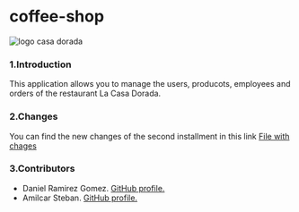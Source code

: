 # coffee-shop

![logo casa dorada](https://user-images.githubusercontent.com/73015055/116585149-b43bf880-a8dd-11eb-9f8b-df8e69d9aa51.png)

### 1.Introduction
This application allows you to manage the users, producots, employees and orders of the restaurant La Casa Dorada.

### 2.Changes
You can find the new changes of the second installment in this link [File with chages](https://github.com/DanielRamirez1901/golden-house/blob/main/proyect-coffe-shop/docs/changelog.pdf)

### 3.Contributors
* Daniel Ramirez Gomez. [GitHub profile.](https://github.com/DanielRamirez1901 "GitHub profile.")
* Amilcar Steban. [GitHub profile.](https://github.com/Amilcar-Steban "GitHub profile.")
